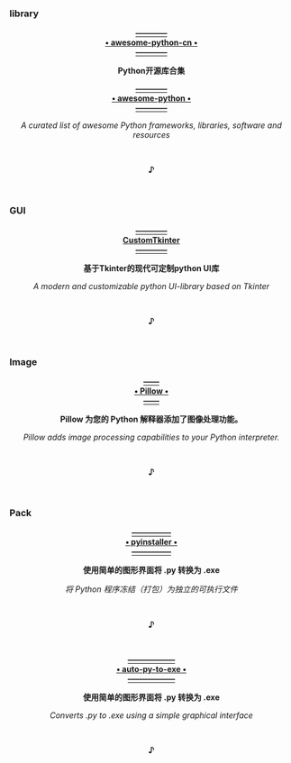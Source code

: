 ### library
  
  <p align="center"><a href="https://github.com/jobbole/awesome-python-cn">
                                                       <b>————<br>• awesome-python-cn •<br>————</b>
  </a></p>
  <p align="center">                                           <b>Python开源库合集</b></p>
  <p align="center"><a href="https://github.com/vinta/awesome-python">
                                                         <b>————<br>• awesome-python •<br>————</b>
  </a></p>
  <p align="center">                 <i>A curated list of awesome Python frameworks, libraries, software and resources</i></p>
  <br><p align="center"><b>♪</b></p><br>
   

### GUI
  <p align="center"><a href="https://github.com/TomSchimansky/CustomTkinter">
                                                         <b>————<br>CustomTkinter<br>————</b>
  </a></p>
  <p align="center">                               <b>基于Tkinter的现代可定制python UI库</b></p>
  <p align="center">                    <i>A modern and customizable python UI-library based on Tkinter</i></p>
  <br><p align="center"><b>♪</b></p><br>


### Image
  <p align="center"><a href="https://github.com/python-pillow/Pillow">
                                                         <b>——<br>• Pillow •<br>——</b>
  </a></p>
  <p align="center">                               <b>Pillow 为您的 Python 解释器添加了图像处理功能。</b></p>
  <p align="center">        <i>Pillow adds image processing capabilities to your Python interpreter.</i></p>
  <br><p align="center"><b>♪</b></p><br>


### Pack
  <p align="center"><a href="https://github.com/brentvollebregt/auto-py-to-exe">
                                                         <b>—————<br>• pyinstaller •<br>—————</b>
  </a></p>
  <p align="center">                               <b>使用简单的图形界面将 .py 转换为 .exe</b></p>
  <p align="center">                            <i>将 Python 程序冻结（打包）为独立的可执行文件</i></p>
  <br><p align="center"><b>♪</b></p><br>
  
  <p align="center"><a href="https://github.com/brentvollebregt/auto-py-to-exe">
                                                         <b>——————<br>• auto-py-to-exe •<br>——————</b>
  </a></p>
  <p align="center">                               <b>使用简单的图形界面将 .py 转换为 .exe</b></p>
  <p align="center">                         <i>Converts .py to .exe using a simple graphical interface</i></p>
  <br><p align="center"><b>♪</b></p><br>
